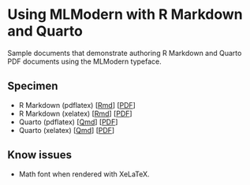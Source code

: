 # Using MLModern with R Markdown and Quarto

Sample documents that demonstrate authoring R Markdown and Quarto PDF documents
using the MLModern typeface.

## Specimen

- R Markdown (pdflatex)
  [[Rmd](src/rmarkdown-pdflatex-mlmodern.Rmd)]
  [[PDF](specimen/rmarkdown-pdflatex-mlmodern.pdf)]
- R Markdown (xelatex)
  [[Rmd](src/rmarkdown-xelatex-mlmodern.Rmd)]
  [[PDF](specimen/rmarkdown-xelatex-mlmodern.pdf)]
- Quarto (pdflatex)
  [[Qmd](src/quarto-pdflatex-mlmodern.qmd)]
  [[PDF](specimen/quarto-pdflatex-mlmodern.pdf)]
- Quarto (xelatex)
  [[Qmd](src/quarto-xelatex-mlmodern.qmd)]
  [[PDF](specimen/quarto-xelatex-mlmodern.pdf)]

## Know issues

- Math font when rendered with XeLaTeX.
